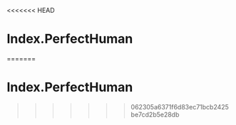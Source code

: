 <<<<<<< HEAD
# Index.PerfectHuman
=======
# Index.PerfectHuman
>>>>>>> 062305a6371f6d83ec71bcb2425be7cd2b5e28db
